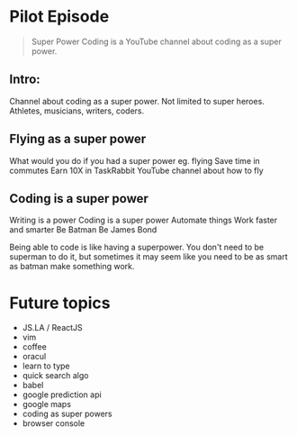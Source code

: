 # Pilot Episode

> Super Power Coding is a YouTube channel about coding as a super power.

## Intro:

Channel about coding as a super power.
Not limited to super heroes.
Athletes, musicians, writers, coders.

## Flying as a super power 
What would you do if you had a super power eg. flying
Save time in commutes
Earn 10X in TaskRabbit
YouTube channel about how to fly


## Coding is a super power
Writing is a power
Coding is a super power
Automate things
Work faster and smarter
Be Batman
Be James Bond


Being able to code is like having a superpower. You don't need to be superman to do it, but sometimes it may seem like you need to be as smart as batman make something work. 


# Future topics

- JS.LA / ReactJS 
- vim
- coffee
- oracul
- learn to type
- quick search algo
- babel
- google prediction api
- google maps
- coding as super powers
- browser console
